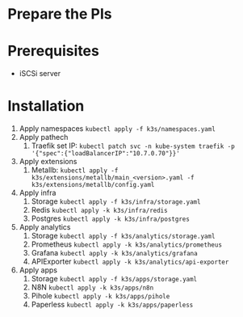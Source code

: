 # Prepare the PIs
<!-- `sudo apt-get install -y qemu-user-static binfmt-support` -->
<!-- sudo update-binfmts --enable -->
<!-- sudo systemctl restart systemd-binfmt.service -->

# Prerequisites
- iSCSi server

# Installation
1. Apply namespaces `kubectl apply -f k3s/namespaces.yaml`
1. Apply pathech
    1. Traefik set IP: `kubectl patch svc -n kube-system traefik -p '{"spec":{"loadBalancerIP":"10.7.0.70"}}' `
1. Apply extensions
    1. Metallb: `kubectl apply -f k3s/extensions/metallb/main_<version>.yaml -f k3s/extensions/metallb/config.yaml`
1. Apply infra 
    1. Storage `kubectl apply -f k3s/infra/storage.yaml`
    1. Redis `kubectl apply -k k3s/infra/redis`
    1. Postgres `kubectl apply -k k3s/infra/postgres`
1. Apply analytics 
    1. Storage `kubectl apply -f k3s/analytics/storage.yaml`
    1. Prometheus `kubectl apply -k k3s/analytics/prometheus`
    1. Grafana `kubectl apply -k k3s/analytics/grafana`
    1. APIExporter `kubectl apply -k k3s/analytics/api-exporter`
1. Apply apps 
    1. Storage `kubectl apply -f k3s/apps/storage.yaml`
    1. N8N `kubectl apply -k k3s/apps/n8n`
    1. Pihole `kubectl apply -k k3s/apps/pihole`
    1. Paperless `kubectl apply -k k3s/apps/paperless`



